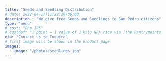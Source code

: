 ```yaml
---
title: "Seeds and Seedling Distribution"
# date: 2022-04-17T11:22:16+06:00
description : "We give free Seeds and Seedlings to San Pedro citizens"
type: "menu"
# cost: "Php 125"
# costdef: "1 point = 1 value of 1 kilo NFA rice via [the Pantrypoints system](https://pantrypoints.com)"
cta: "Contact us to Inquire"
# first image will be shown in the product page
images:
  - image: "/photos/seedlings.jpg"
---
```

